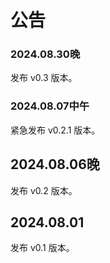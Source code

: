 # 公告

### 2024.08.30晚
发布 v0.3 版本。

### 2024.08.07中午
紧急发布 v0.2.1 版本。

## 2024.08.06晚
发布 v0.2 版本。

## 2024.08.01

发布 v0.1 版本。

